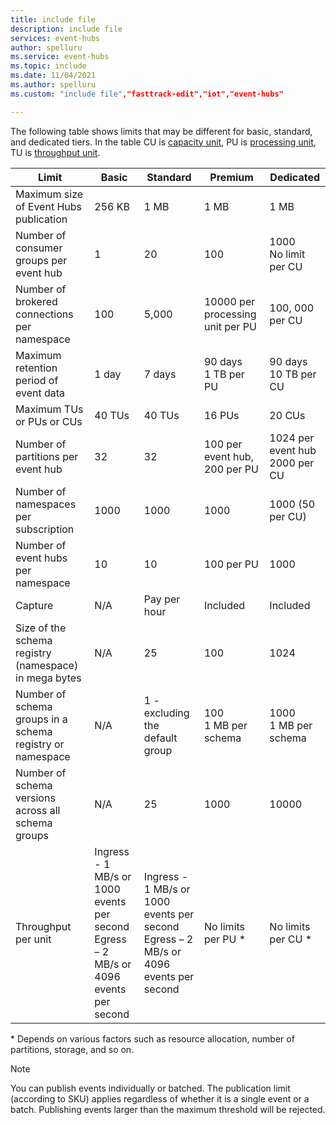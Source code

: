 ```yaml
---
title: include file
description: include file
services: event-hubs
author: spelluru
ms.service: event-hubs
ms.topic: include
ms.date: 11/04/2021
ms.author: spelluru
ms.custom: "include file","fasttrack-edit","iot","event-hubs"

---
```


The following table shows limits that may be different for basic, standard, and dedicated tiers. In the table CU is [capacity unit](../event-hubs-dedicated-overview.md), PU is [processing unit](../event-hubs-scalability.md#processing-units), TU is [throughput unit](../event-hubs-scalability.md#throughput-units). 

| Limit | Basic | Standard | Premium |  Dedicated |
| ----- | ----- | -------- | -------- | --------- | 
| Maximum size of Event Hubs publication | 256 KB | 1 MB | 1 MB |  1 MB |
| Number of consumer groups per event hub | 1 | 20 | 100 | 1000<br/>No limit per CU  |
| Number of brokered connections per namespace | 100 | 5,000 | 10000 per processing unit per PU | 100, 000 per CU |
| Maximum retention period of event data | 1 day | 7 days | 90 days<br/>1 TB per PU | 90 days<br/>10 TB per CU |
| Maximum TUs or PUs or CUs | 40 TUs | 40 TUs | 16 PUs | 20 CUs |
| Number of partitions per event hub | 32 | 32 | 100 per event hub, 200 per PU | 1024 per event hub<br/> 2000 per CU |
| Number of namespaces per subscription | 1000 | 1000 | 1000 | 1000 (50 per CU) |
| Number of event hubs per namespace | 10 | 10 | 100 per PU | 1000 |
| Capture | N/A | Pay per hour | Included | Included |
| Size of the schema registry (namespace) in mega bytes | N/A | 25 | 100 | 1024 |
| Number of schema groups in a schema registry or namespace | N/A | 1 - excluding the default group | 100 <br/>1 MB per schema | 1000<br/>1 MB per schema |
| Number of schema versions across all schema groups | N/A | 25 | 1000 | 10000 |
| Throughput per unit | Ingress - 1 MB/s or 1000 events per second<br/>Egress – 2 MB/s or 4096 events per second | Ingress - 1 MB/s or 1000 events per second<br/>Egress – 2 MB/s or 4096 events per second | No limits per PU * | No limits per CU * |

\* Depends on various factors such as resource allocation, number of partitions, storage, and so on. 
 

> [!NOTE]
> You can publish events individually or batched. 
> The publication limit (according to SKU) applies regardless of whether it is a single event or a batch. Publishing events larger than the maximum threshold will be rejected.


